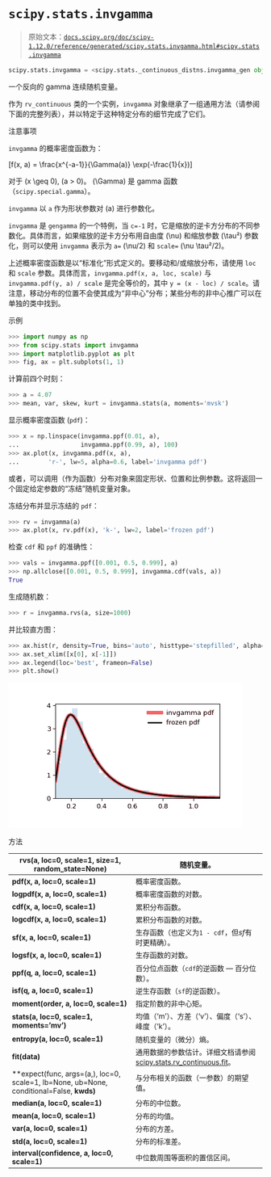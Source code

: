 # `scipy.stats.invgamma`

> 原始文本：[`docs.scipy.org/doc/scipy-1.12.0/reference/generated/scipy.stats.invgamma.html#scipy.stats.invgamma`](https://docs.scipy.org/doc/scipy-1.12.0/reference/generated/scipy.stats.invgamma.html#scipy.stats.invgamma)

```py
scipy.stats.invgamma = <scipy.stats._continuous_distns.invgamma_gen object>
```

一个反向的 gamma 连续随机变量。

作为 `rv_continuous` 类的一个实例，`invgamma` 对象继承了一组通用方法（请参阅下面的完整列表），并以特定于这种特定分布的细节完成了它们。

注意事项

`invgamma` 的概率密度函数为：

\[f(x, a) = \frac{x^{-a-1}}{\Gamma(a)} \exp(-\frac{1}{x})\]

对于 \(x \geq 0\), \(a > 0\)。 \(\Gamma\) 是 gamma 函数（`scipy.special.gamma`）。

`invgamma` 以 `a` 作为形状参数对 \(a\) 进行参数化。

`invgamma` 是 `gengamma` 的一个特例，当 `c=-1` 时，它是缩放的逆卡方分布的不同参数化。具体而言，如果缩放的逆卡方分布用自由度 \(\nu\) 和缩放参数 \(\tau²\) 参数化，则可以使用 `invgamma` 表示为 `a=` \(\nu/2\) 和 `scale=` \(\nu \tau²/2\)。

上述概率密度函数是以“标准化”形式定义的。要移动和/或缩放分布，请使用 `loc` 和 `scale` 参数。具体而言，`invgamma.pdf(x, a, loc, scale)` 与 `invgamma.pdf(y, a) / scale` 是完全等价的，其中 `y = (x - loc) / scale`。请注意，移动分布的位置不会使其成为“非中心”分布；某些分布的非中心推广可以在单独的类中找到。

示例

```py
>>> import numpy as np
>>> from scipy.stats import invgamma
>>> import matplotlib.pyplot as plt
>>> fig, ax = plt.subplots(1, 1) 
```

计算前四个时刻：

```py
>>> a = 4.07
>>> mean, var, skew, kurt = invgamma.stats(a, moments='mvsk') 
```

显示概率密度函数 (`pdf`)：

```py
>>> x = np.linspace(invgamma.ppf(0.01, a),
...                 invgamma.ppf(0.99, a), 100)
>>> ax.plot(x, invgamma.pdf(x, a),
...        'r-', lw=5, alpha=0.6, label='invgamma pdf') 
```

或者，可以调用（作为函数）分布对象来固定形状、位置和比例参数。这将返回一个固定给定参数的“冻结”随机变量对象。

冻结分布并显示冻结的 `pdf`：

```py
>>> rv = invgamma(a)
>>> ax.plot(x, rv.pdf(x), 'k-', lw=2, label='frozen pdf') 
```

检查 `cdf` 和 `ppf` 的准确性：

```py
>>> vals = invgamma.ppf([0.001, 0.5, 0.999], a)
>>> np.allclose([0.001, 0.5, 0.999], invgamma.cdf(vals, a))
True 
```

生成随机数：

```py
>>> r = invgamma.rvs(a, size=1000) 
```

并比较直方图：

```py
>>> ax.hist(r, density=True, bins='auto', histtype='stepfilled', alpha=0.2)
>>> ax.set_xlim([x[0], x[-1]])
>>> ax.legend(loc='best', frameon=False)
>>> plt.show() 
```

![../../_images/scipy-stats-invgamma-1.png](img/d1ea1066fed880d468ef2081aa1377c5.png)

方法

| **rvs(a, loc=0, scale=1, size=1, random_state=None)** | 随机变量。 |
| --- | --- |
| **pdf(x, a, loc=0, scale=1)** | 概率密度函数。 |
| **logpdf(x, a, loc=0, scale=1)** | 概率密度函数的对数。 |
| **cdf(x, a, loc=0, scale=1)** | 累积分布函数。 |
| **logcdf(x, a, loc=0, scale=1)** | 累积分布函数的对数。 |
| **sf(x, a, loc=0, scale=1)** | 生存函数（也定义为`1 - cdf`，但*sf*有时更精确）。 |
| **logsf(x, a, loc=0, scale=1)** | 生存函数的对数。 |
| **ppf(q, a, loc=0, scale=1)** | 百分位点函数（`cdf`的逆函数 — 百分位数）。 |
| **isf(q, a, loc=0, scale=1)** | 逆生存函数（`sf`的逆函数）。 |
| **moment(order, a, loc=0, scale=1)** | 指定阶数的非中心矩。 |
| **stats(a, loc=0, scale=1, moments=’mv’)** | 均值（‘m’）、方差（‘v’）、偏度（‘s’）、峰度（‘k’）。 |
| **entropy(a, loc=0, scale=1)** | 随机变量的（微分）熵。 |
| **fit(data)** | 通用数据的参数估计。详细文档请参阅[scipy.stats.rv_continuous.fit](https://docs.scipy.org/doc/scipy/reference/generated/scipy.stats.rv_continuous.fit.html#scipy.stats.rv_continuous.fit)。 |
| **expect(func, args=(a,), loc=0, scale=1, lb=None, ub=None, conditional=False, **kwds)** | 与分布相关的函数（一参数）的期望值。 |
| **median(a, loc=0, scale=1)** | 分布的中位数。 |
| **mean(a, loc=0, scale=1)** | 分布的均值。 |
| **var(a, loc=0, scale=1)** | 分布的方差。 |
| **std(a, loc=0, scale=1)** | 分布的标准差。 |
| **interval(confidence, a, loc=0, scale=1)** | 中位数周围等面积的置信区间。 |
